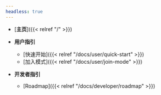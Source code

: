 ```yaml
---
headless: true
---
```


- [**主页**]({{< relref "/" >}})
- **用户指引**
  - [快速开始]({{< relref "/docs/user/quick-start" >}})
  - [加入模式]({{< relref "/docs/user/join-mode" >}})


- **开发者指引**
  - [Roadmap]({{< relref "/docs/developer/roadmap" >}})
